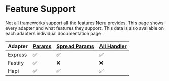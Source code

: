 # Feature Support

Not all frameworks support all the features Neru provides. This page shows every adapter and what features they support. This data is also available on each adapters individual documentation page.

| Adapter | [Params](/guide/routes/parameters#regular-parameters) | [Spread Params](/guide/routes/parameters#spread-parameters) | [All Handler](/guide/routes/handlers#all-handlers) |
|---------|-------------------------------------------------------|-------------------------------------------------------------|----------------------------------------------------|
| Express | ✅                                                    | ✅                                                         | ✅                                                 |
| Fastify | ✅                                                    | ❌                                                         | ❌                                                 |
| Hapi    | ✅                                                    | ✅                                                         | ✅                                                 |

